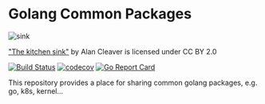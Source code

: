 # Golang Common Packages

![sink](https://live.staticflickr.com/2524/3727870484_d57ce2b914.jpg)

["The kitchen sink"](https://www.flickr.com/photos/11121568@N06/3727870484) by
Alan Cleaver is licensed under CC BY 2.0

[![Build Status](https://github.com/likakuli/tools/actions/workflows/ci.yml/badge.svg)](https://github.com/likakuli/tools/actions?query=workflow%3Abuild)
[![codecov](https://codecov.io/gh/likakuli/tools/branch/master/graph/badge.svg?token=UAEGG4OZ30)](https://codecov.io/gh/likakuli/tools)
[![Go Report Card](https://goreportcard.com/badge/github.com/likakuli/tools)](https://goreportcard.com/report/github.com/likakuli/tools)

This repository provides a place for sharing common golang packages, e.g. go, k8s, kernel...
